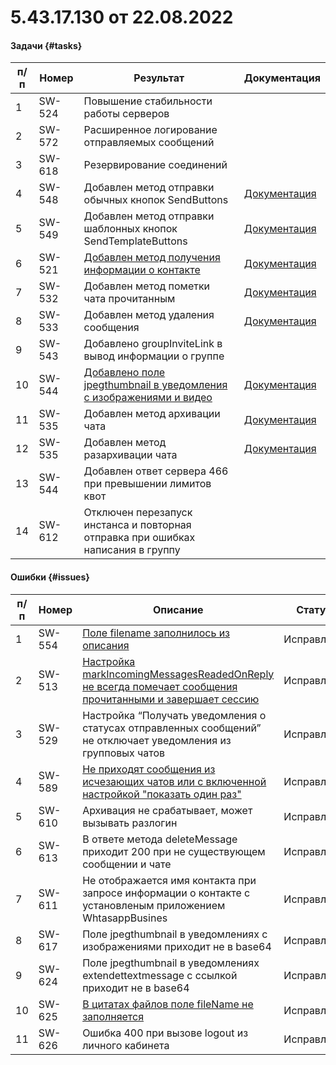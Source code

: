 # 5.43.17.130 от 22.08.2022

#### Задачи {#tasks}

п/п | Номер | Результат | Документация
----- | ----- | ----- | -----
1 | SW-524 | Повышение стабильности работы серверов | 
2 | SW-572 | Расширенное логирование отправляемых сообщений | 
3 | SW-618 | Резервирование соединений | 
4 | SW-548 | Добавлен метод отправки обычных кнопок SendButtons | [Документация](/../docs/api/sending/SendButtons/)
5 | SW-549 | Добавлен метод отправки шаблонных кнопок SendTemplateButtons | [Документация](/../docs/api/sending/SendTemplateButtons/)
6 | SW-521 | [Добавлен метод получения информации о контакте](https://github.com/green-api/docs/issues/20) | [Документация](/../docs/api/service/getContactInfo/)
7 | SW-532 | Добавлен метод пометки чата прочитанным | [Документация](/../docs/api/service/getContactInfo/)
8 | SW-533 | Добавлен метод удаления сообщения | [Документация](/../docs/api/service/deleteMessage/)
9 | SW-543 | Добавлено groupInviteLink в вывод информации о группе | 
10 | SW-544 | [Добавлено поле jpegthumbnail в уведомления с изображениями и видео](https://github.com/green-api/docs/issues/44) | [Документация](/../docs/api/receiving/notifications-format/incoming-message/ImageMessage/)
11 | SW-535 | Добавлен метод архивации чата | [Документация](/../docs/api/service/archiveChat/)
12 | SW-535 | Добавлен метод разархивации чата | [Документация](/../docs/api/service/unarchiveChat/)
13 | SW-544 | Добавлен ответ сервера 466 при превышении лимитов квот | 
14 | SW-612 | Отключен перезапуск инстанса и повторная отправка при ошибках написания в группу | 

#### Ошибки {#issues}

п/п | Номер | Описание | Статус
----- | ----- | ----- | -----
1| SW-554 | [Поле filename заполнилось из описания](https://github.com/green-api/docs/issues/36) | Исправлено
2| SW-513 | [Настройка markIncomingMessagesReadedOnReply не всегда помечает сообщения прочитанными и завершает сессию](https://github.com/green-api/docs/issues/16) | Исправлено
3| SW-529 | Настройка “Получать уведомления о статусах отправленных сообщений” не отключает уведомления из групповых чатов | Исправлено
4| SW-589 | [Не приходят сообщения из исчезающих чатов или с включенной настройкой "показать один раз"](https://github.com/green-api/docs/issues/30) | Исправлено
5| SW-610 | Архивация не срабатывает, может вызывать разлогин | Исправлено
6| SW-613 | В ответе метода deleteMessage приходит 200 при не существующем сообщении и чате | Исправлено
7| SW-611 | Не отображается имя контакта при запросе информации о контакте с установленым приложением WhtasappBusines | Исправлено
8| SW-617 | Поле jpegthumbnail в уведомлениях с изображениями приходит не в base64 | Исправлено
9| SW-624 | Поле jpegthumbnail в уведомлениях extendettextmessage c ссылкой приходит не в base64 | Исправлено
10| SW-625 | [В цитатах файлов поле fileName не заполняется](https://github.com/green-api/docs/issues/44) | Исправлено
11| SW-626 | Ошибка 400 при вызове logout из личного кабинета | Исправлено
